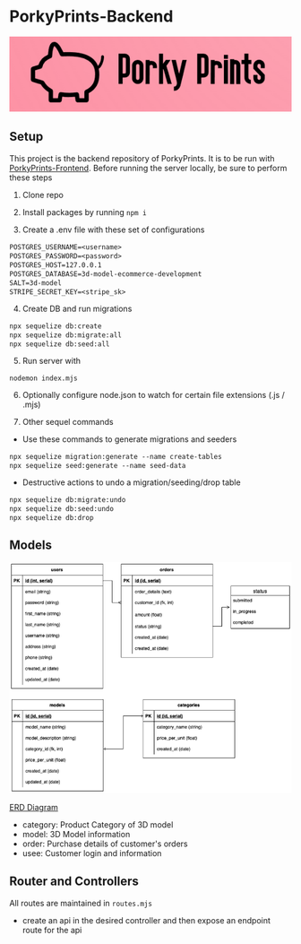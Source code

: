 # PorkyPrints-Backend

![PorkyPrints](/images/porky-prints-title-readme.png)

## Setup

This project is the backend repository of PorkyPrints. It is to be run with [PorkyPrints-Frontend](https://github.com/Nyx92/3D-Model-Ecommerce-Frontend). Before running the server locally, be sure to perform these steps

1. Clone repo
2. Install packages by running `npm i`

3. Create a .env file with these set of configurations

```
POSTGRES_USERNAME=<username>
POSTGRES_PASSWORD=<password>
POSTGRES_HOST=127.0.0.1
POSTGRES_DATABASE=3d-model-ecommerce-development
SALT=3d-model
STRIPE_SECRET_KEY=<stripe_sk>
```

4. Create DB and run migrations

```
npx sequelize db:create
npx sequelize db:migrate:all
npx sequelize db:seed:all
```

5. Run server with

```
nodemon index.mjs
```

6. Optionally configure node.json to watch for certain file extensions (.js / .mjs)

7. Other sequel commands

- Use these commands to generate migrations and seeders

```
npx sequelize migration:generate --name create-tables
npx sequelize seed:generate --name seed-data
```

- Destructive actions to undo a migration/seeding/drop table

```
npx sequelize db:migrate:undo
npx sequelize db:seed:undo
npx sequelize db:drop
```

## Models

![](/images/erd.png)

[ERD Diagram](https://viewer.diagrams.net/?tags=%7B%7D&highlight=0000ff&edit=_blank&layers=1&nav=1#R7V1tb9s2F%2F01AbYPLWzJspOPs9O1W9MtSx5g3b4ErEXbbGVRo%2Bgm7q9%2FSInyGylFihXKJgkEiEVTtHTP5TkUea944U%2BWT%2B8JSBafcAijC68XPl341xee1%2FeCAfvHS9Z5yWg0ygvmBIWi0rbgHv2AorAnSlcohOleRYpxRFGyXzjFcQyndK8MEIIf96vNcLT%2FqwmYQ6ngfgoiufRvFNJFXnrpjbblHyCaL4pf7g%2Bv8m%2BWoKgs7iRdgBA%2F7hT57y78CcGY5p%2BWTxMYceMVdsnP%2B7Xk282FERjTOicMh3%2F48cfk%2B28f7lez91%2F%2FCNB%2Ff70RrXwH0Urc8CqFJBVXTNeFGdjFJ%2FwjBV940TilgFCBlt9jBcz%2BFKAYElbQz46jCCQpyqrnJQsUhTdgjVe0aKg4Gs%2FQEwzvcrB4XYbbDWuMH%2FLGZ6zxe3Ex%2FGsQoXnMPk%2FZrfNfHBOYsmu5ASkVNWTjFHcKCYVPO0XCWO8hXkJK1qyK%2BHYgcBOO64vDx60XeIEoW%2Bx4gF%2BcB4TnzTctb8FhHwQ%2BDbDyJKyqYbrj3jZeYIJ%2BcHAiYcxd6LLjR7SMQMzcGIQHRWOcddsMAhRFExxhjm%2BMYyhBzCuFBCf%2FA2QOqShIMIppZodgzP6YZSa9t8FFwK51wo7722P2x6sTOsFxSglzJd4GZIg%2BQo7qmOJENBrBWdE%2BEXbnn79gSvGyFP9K93%2FeKZp6wWs5gS85we3HUjdg908RiO4YMYJ4HuWgZTwJtqApkFXaemPfQ8Mf9k7MzDmLMqpboDCEcX08vNp47ADgN7S%2FaGxrlcatgYjRTgwo6yCrOEwlUDfX%2BXKcBxLOrLrX%2B4n3C9Z3GNyQMGh%2F7hj7gonzuuM0AVMUz2%2FyM4cHzhHoco6n8s7qteostZrT4C2Bk4Za0tB7RWkYdi0Nw%2FpOoIccYIiK9o7UhaA2GKbrwkgCGS4B4qf9xPoG496TVwQtbmCdAlw6BehcAa66VoArcxXgsjYYpitAMTO2g3IC0vQRk9AOFajvCiarwO%2FRPV6n0eT6R3obfyS318MFLSjLkb4%2B0u97GllfCfpZknyV%2B9pF8kpLyNN8M0RS%2BhCDJTSO5Y%2F0BetYfuBYXjvLB12zfGAMyw9qG990lpdn7CJgFcnXdwWTSV5NUfLSvKN97bR%2F2fWUTt%2Br7wYnLATVLm6VEqhNIQ%2F4eSCOkUpwrC%2BYLAWrL6sP%2F16nV7NP0fLzX9ffJv98TDa2ccxfxvyS19QVg1Lm3wQg6mB%2BNepnQ%2FTPWL%2FCp40mevV9y0QPwpDANDWC59t0Bet4%2FtLRvHaaH3RN81cms%2FylpSSvWKJdcHBspfgSPzCZ4ZXzXSPH8LqncLxR1zP35bJ%2BYgz%2F7HTtqLbxDWJ4pSXkSKspgewXwwdAOcuH7PMZc3yLnmAdxxfi70heH8n7va5JvmKO7txYfjN6dTSvWH1ZJaFFPN%2FAF0wmenU%2BmvyUh0nosqdzPF6YPu0FwfEMrYbLLajXE%2BoG%2BdNefXo4lQRqT6Z0ozKo3Zr6xhTyUovIoQ6tTaF2q%2BzltpFT7p0%2BHPkg11wfOs%2Bi9hrk0p%2Fwk121iztx8OTY22zw%2FhBCNhKPstV4ZiN68uqgxx3sUwM50d6pgXY16Dyj2muQV392amDlco7aFIr1nFXKAGCCkD8zzL7lzwyspxgtCW5hp9Q2vu8UQLsC1E%2Bvfq15Q7883fLcGL%2Fw4BYYv8LaL2D8g9Z0dGb5MQ8s2a9lqzrMvMBomm%2FgCE1p%2FsWOUas5HZ4xdDSvn%2BaLZZ%2FuXqxaHpt3djQ%2FrG1%2B0wf2vvz8xjoqXZmRbdGmJ5g8nFeHNpRH3juefzWev9TI8%2Bq3JZWH550wz1d6sF08r0ZVDu6wKyC3gS9Yx%2FRu6r4DpmdD%2Bq6Zvny%2B7tyYvvBgx%2FSqMA27mL6BL5jM9OrnHXkdZ8m3pHIhueybgThDEPSgbs7EprD1OZciRtgtsrcXkuvXHwieSkjuQB68mxSSO6g%2FdjJIvNWm8CSkbQ%2FJbeAd1sn5QI7gdvpw5JNcc33oPCR30CAy%2B4Sf7Kpd3InDQF6SzwbvZr4P91hvsE8MGuxv5sTgtcSg84jcQYPA7LMTA7dwvzGFvHCfi0EI0ylBCUU4tkQT3Bp%2BqW0CJwH6JUDrjkdq2M9yZafSgx3lvwkUKzvsB%2BeYrO1KwmjgEyYzPsJ%2FDx9Wv8D72TWTfv%2F%2Bz7vPX90Od10Qvs7Nj5Son%2BUQv8p%2F7aJ7pSXkud2EoCl8SCB5WMXIuESMI93BZKZXR7S5dLsOqF7nhkdq2M8y3a7Sg%2B0ie7Up5Ll9u6K2GviCfUzvMu70M73WDY7UsJ9lxl2lBzumf9OXJ%2B4te2Wum68vpamRvHhXpGMe%2BoNg7ov9YCsO3n7cLTt%2F%2Bm0Td7snEv0DkfCGezXu%2BZmFc2TxtrcFtv2Dok%2Fgaa%2BiCMztSeLBT1wy4UDxeNf3pPje7J7yq2ID3lbCe4cHb9xVrNT2hwo36BcO2%2Fo0%2FUiRfLv6skSUkYEEOH%2FZWoYXwd%2FgQedW9Pf9LjvYltyJOxuU9GKCmcPtcEmLyr4Lqldfu0f137lTaPewHrSvtgAzkuPsUfyQEDzPd7Jz2L4Y26BrbIsZgN1HNbxMIuh67XHIXnaOrDyjBsM5LLSV2WiB5zgG0bttKbM8GwzA4oFqW%2BcGZyMuLnhfIaVrYUKwopirLF0WCgyfEP288%2Fkf3tTbQBxdF8KaHRQPacz0ZL05iR%2FsnMUPt6dlR8V5mdr%2FQkjmPO%2FuhNPxwl9RFG1OCbdVliBe52U7NUrVOMUrMoUVJhbTHNyslS5BYAQo%2Bg73Wm9%2FC9nSFVUETUmJemY7umdSonr7Y6baOVGbjts%2BZg3eP2z17EhtF6joGqVcrTMnSn19crTrGeVEvQiRQI2IQRMm6vuWn4kNz4lq0ztMnkJRG6LBG4mt1ofecf5WrQ86c6LU1yc%2FgXdMEK%2B6kXTf0p2kFXuMbWIijUmLatMhrNMDz%2B0prZ%2F%2BdWZBqVE%2Fm02lX2L93KctZHtZ1M2LiWzTIaxj%2B%2BInHdtrZHutCU9q2M9md%2BmXmD83m31073vy4N6koMg2fcE%2BppeDIk99sW5zUG%2Bxru463MFi2ssW5kRXo4VSldYrGWnoWbBTbEKgA%2FQ2AMy5ZR%2B%2FWsuxLYIcKFBuNJusCWX5zfM6UX7Te9vrX%2B1D3RuOngWbHd1CgpgNshVgCeD42eV2nGTq8GqdvODMZ3t5Hr%2FUPv7skGBMd5WAgGTxib%2B5ghX%2BHw%3D%3D)

- category: Product Category of 3D model
- model: 3D Model information
- order: Purchase details of customer's orders
- usee: Customer login and information

## Router and Controllers

All routes are maintained in `routes.mjs`

- create an api in the desired controller and then expose an endpoint route for the api
